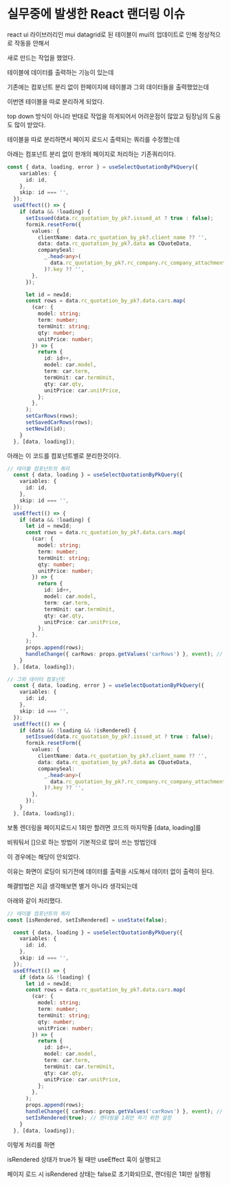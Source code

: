 # 실무중에 발생한 React 랜더링 이슈

react ui 라이브러리인 mui datagrid로 된 테이블이 mui의 업데이트로 인해 정상적으로 작동을 안해서

새로 만드는 작업을 했었다.

테이블에 데이터를 출력하는 기능이 있는데

기존에는 컴포넌트 분리 없이 한페이지에 테이블과 그외 데이터들을 출력했었는데

이번엔 테이블을 따로 분리하게 되었다.

top down 방식이 아니라 반대로 작업을 하게되어서 어려운점이 많았고 팀장님의 도움도 많이 받았다.

테이블을 따로 분리하면서 페이지 로드시 출력되는 쿼리를 수정했는데

아래는 컴포넌트 분리 없이 한개의 페이지로 처리하는 기존쿼리이다.

```ts
const { data, loading, error } = useSelectQuotationByPkQuery({
    variables: {
      id: id,
    },
    skip: id === '',
  });
  useEffect(() => {
    if (data && !loading) {
      setIssued(data.rc_quotation_by_pk?.issued_at ? true : false);
      formik.resetForm({
        values: {
          clientName: data.rc_quotation_by_pk?.client_name ?? '',
          data: data.rc_quotation_by_pk?.data as CQuoteData,
          companySeal:
            _.head<any>(
              data.rc_quotation_by_pk?.rc_company.rc_company_attachments,
            )?.key ?? '',
        },
      });

      let id = newId;
      const rows = data.rc_quotation_by_pk?.data.cars.map(
        (car: {
          model: string;
          term: number;
          termUnit: string;
          qty: number;
          unitPrice: number;
        }) => {
          return {
            id: id++,
            model: car.model,
            term: car.term,
            termUnit: car.termUnit,
            qty: car.qty,
            unitPrice: car.unitPrice,
          };
        },
      );
      setCarRows(rows);
      setSavedCarRows(rows);
      setNewId(id);
    }
  }, [data, loading]);
```

아래는 이 코드를 컴포넌트별로 분리한것이다.

```ts
// 테이블 컴포넌트의 쿼리
  const { data, loading } = useSelectQuotationByPkQuery({
    variables: {
      id: id,
    },
    skip: id === '',
  });
  useEffect(() => {
    if (data && !loading) {
      let id = newId;
      const rows = data.rc_quotation_by_pk?.data.cars.map(
        (car: {
          model: string;
          term: number;
          termUnit: string;
          qty: number;
          unitPrice: number;
        }) => {
          return {
            id: id++,
            model: car.model,
            term: car.term,
            termUnit: car.termUnit,
            qty: car.qty,
            unitPrice: car.unitPrice,
          };
        },
      );
      props.append(rows);
      handleChange({ carRows: props.getValues('carRows') }, event); // 데이터 불러올때 변수에 값 저장
    }
  }, [data, loading]);
```

```ts
// 그외 데이터 컴포넌트
  const { data, loading, error } = useSelectQuotationByPkQuery({
    variables: {
      id: id,
    },
    skip: id === '',
  });
  useEffect(() => {
    if (data && !loading && !isRendered) {
      setIssued(data.rc_quotation_by_pk?.issued_at ? true : false);
      formik.resetForm({
        values: {
          clientName: data.rc_quotation_by_pk?.client_name ?? '',
          data: data.rc_quotation_by_pk?.data as CQuoteData,
          companySeal:
            _.head<any>(
              data.rc_quotation_by_pk?.rc_company.rc_company_attachments,
            )?.key ?? '',
        },
      });
    }
  }, [data, loading]);
```

보통 렌더링을 페이지로드시 1회만 할려면 코드의 마지막줄 [data, loading]를

비워둬서 []으로 하는 방법이 기본적으로 많이 쓰는 방법인데

이 경우에는 해당이 안되었다.

이유는 화면이 로딩이 되기전에 데이터를 출력을 시도해서 데이터 없이 출력이 된다.

해결방법은 지금 생각해보면 별거 아니라 생각되는데

아래와 같이 처리했다.

```ts
// 테이블 컴포넌트의 쿼리
const [isRendered, setIsRendered] = useState(false);

  const { data, loading } = useSelectQuotationByPkQuery({
    variables: {
      id: id,
    },
    skip: id === '',
  });
  useEffect(() => {
    if (data && !loading) {
      let id = newId;
      const rows = data.rc_quotation_by_pk?.data.cars.map(
        (car: {
          model: string;
          term: number;
          termUnit: string;
          qty: number;
          unitPrice: number;
        }) => {
          return {
            id: id++,
            model: car.model,
            term: car.term,
            termUnit: car.termUnit,
            qty: car.qty,
            unitPrice: car.unitPrice,
          };
        },
      );
      props.append(rows);
      handleChange({ carRows: props.getValues('carRows') }, event); // 데이터 불러올때 변수에 값 저장
      setIsRendered(true); // 랜더링을 1회만 하기 위한 설정
    }
  }, [data, loading]);
```

이렇게 처리를 하면

isRendered 상태가 true가 될 때만 useEffect 훅이 실행되고

페이지 로드 시 isRendered 상태는 false로 초기화되므로, 랜더링은 1회만 실행됨

